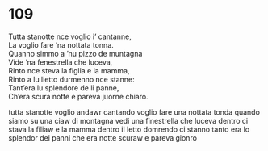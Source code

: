 # 109
  
Tutta stanotte nce voglio i’ cantanne,  
La voglio fare ’na nottata tonna.  
Quanno simmo a ’nu pizzo de muntagna  
Vide ’na fenestrella che luceva,  
Rinto nce steva la figlia e la mamma,  
Rinto a lu lietto durmenno nce stanne:  
Tant’era lu splendore de li panne,  
Ch’era scura notte e pareva juorne chiaro.

tutta stanotte voglio andawr cantando
voglio fare una nottata tonda
quando siamo su una ciaw di montagna
vedi una finestrella che luceva
dentro ci stava la filiaw e la mamma
dentro il letto domrendo ci stanno
tanto era lo splendor dei panni
che era notte scuraw e pareva gionro
